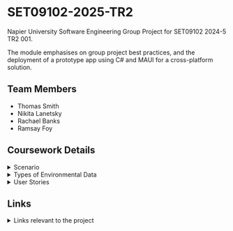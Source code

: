 # SET09102-2025-TR2
Napier University Software Engineering Group Project for SET09102 2024-5 TR2 001.

The module emphasises on group project best practices, and the deployment of a prototype app using C# and MAUI for a cross-platform solution.

## Team Members
- Thomas Smith
- Nikita Lanetsky
- Rachael Banks
- Ramsay Foy

## Coursework Details
<details>
<summary>Scenario</summary>

A regional environmental agency has tasked you with developing a cross-platform application to enhance their monitoring of local environmental conditions. The agency is focused on monitoring air quality, water quality, and weather conditions to ensure public safety and adherence to environmental regulations.
<br><br>
The agency utilises a widespread network of sensors that collect data on air pollutants, water pH levels, and meteorological data. This data is vital for the agency to make informed decisions and effectively address environmental issues.

</details>

<details>
<summary>Types of Environmental Data</summary>

There are three categories of environmental data to be monitored:
1. **Air Quality**: Requires real-time monitoring and analysis to identify trends or sudden changes.
2. **Water Quality**: Continuous updates and detailed reports on chemical and biological content are necessary.
3. **Weather Conditions**: Live tracking and forecasting are essential to anticipate and respond to environmental changes.

</details>

<details>
<summary>User Stories</summary>

An initial requirements elicitation session has identified the following user stories that the application should include:

As an **Environmental Scientist**, I want to
- Manage sensor accounts and configure settings.
- View and analyse historical environmental data.
- Receive real-time alerts on threshold breaches, displayed on an interactive map.
- Generate comprehensive reports on environmental trends.
- Use a map to view real-time sensor statuses and alerts geographically.
- Locate and navigate to sensors in the field for maintenance or inspection purposes.

As an **Operations Manager** I want to
- Monitor the operational status of sensors.
- Schedule maintenance and ensure timely checks.
- Verify the accuracy and integrity of collected data.
- Address and report sensor malfunctions or anomalies.

As an **Administrator** I want to
- Manage user access and roles within the application.
- Maintain high levels of system security and data protection.
- Update sensor configurations and firmware.
- Oversee data storage and implement backup strategies.

</details>

## Links
<details>
<Summary>Links relevant to the project</summary>

- [PlantUML] (https://www.plantuml.com/plantuml/uml/SyfFKj2rKt3CoKnELR1Io4ZDoSa700003)

- [Doxigen] (https://www.doxygen.nl/)

</details>